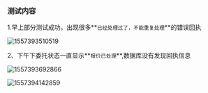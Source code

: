 ### 测试内容

1.早上部分测试成功，出现很多**`已经处理过了，不能重复处理`**的错误回执

![1557393510519](C:\Users\Administrator\AppData\Roaming\Typora\typora-user-images\1557393510519.png)

2、下午下委托状态一直显示**`报价已处理`**,数据库没有发现回执信息

![1557393692866](C:\Users\Administrator\AppData\Roaming\Typora\typora-user-images\1557393692866.png)

![1557394142859](C:\Users\Administrator\AppData\Roaming\Typora\typora-user-images\1557394142859.png)